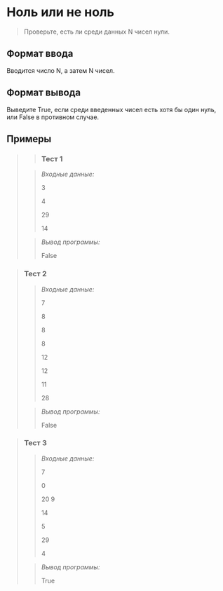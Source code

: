 # Ноль или не ноль

>Проверьте, есть ли среди данных N чисел нули.

## Формат ввода

Вводится число N, а затем N чисел.

## Формат вывода

Выведите True, если среди введенных чисел есть хотя бы один нуль, или False в противном случае.


 ## Примеры
>
>>### Тест 1
> 
>>*Входные данные:*
>>
>>3
>>
>>4
>>
>>29
>>
>>14
>
>>*Вывод программы:*
>>
>>False
 
>### Тест 2
>
>>*Входные данные:*
>>
>>7
>>
>>8
>>
>>8
>>
>>8
>>
>>12
>>
>>12
>>
>>11
>>
>>28
> 
>>*Вывод программы:*
>>
>>False
>>
>>

>### Тест 3
>>
>>*Входные данные:*
>>
>>7
>>
>>0
>>
>>20
>>9
>>
>>14
>>
>>5
>>
>>29
>>
>>4
>
>>*Вывод программы:*
>>
>>True
